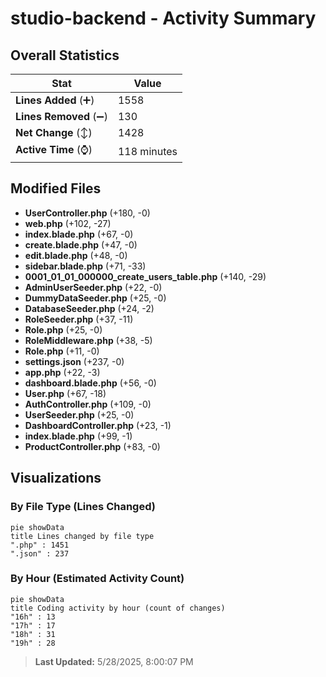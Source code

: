 # studio-backend - Activity Summary 

## Overall Statistics

| Stat                   | Value                                                             |
| ---------------------- | ----------------------------------------------------------------- |
| **Lines Added** (➕)   | 1558                                          |
| **Lines Removed** (➖) | 130                                        |
| **Net Change** (↕)    | 1428                |
| **Active Time** (⌚)   | 118 minutes |


## Modified Files
- **UserController.php** (+180, -0)
- **web.php** (+102, -27)
- **index.blade.php** (+67, -0)
- **create.blade.php** (+47, -0)
- **edit.blade.php** (+48, -0)
- **sidebar.blade.php** (+71, -33)
- **0001_01_01_000000_create_users_table.php** (+140, -29)
- **AdminUserSeeder.php** (+22, -0)
- **DummyDataSeeder.php** (+25, -0)
- **DatabaseSeeder.php** (+24, -2)
- **RoleSeeder.php** (+37, -11)
- **Role.php** (+25, -0)
- **RoleMiddleware.php** (+38, -5)
- **Role.php** (+11, -0)
- **settings.json** (+237, -0)
- **app.php** (+22, -3)
- **dashboard.blade.php** (+56, -0)
- **User.php** (+67, -18)
- **AuthController.php** (+109, -0)
- **UserSeeder.php** (+25, -0)
- **DashboardController.php** (+23, -1)
- **index.blade.php** (+99, -1)
- **ProductController.php** (+83, -0)

## Visualizations

### By File Type (Lines Changed)

```mermaid
pie showData
title Lines changed by file type
".php" : 1451
".json" : 237
```

### By Hour (Estimated Activity Count)

```mermaid
pie showData
title Coding activity by hour (count of changes)
"16h" : 13
"17h" : 17
"18h" : 31
"19h" : 28
```


> **Last Updated:** 5/28/2025, 8:00:07 PM